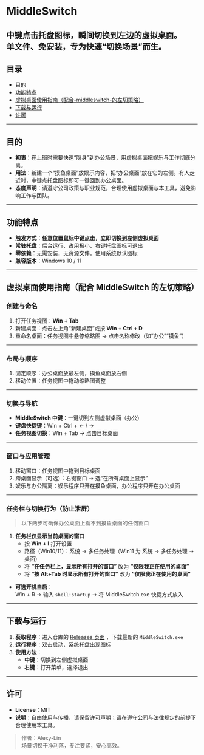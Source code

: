 # MiddleSwitch
中键点击托盘图标，瞬间切换到左边的虚拟桌面。  
单文件、免安装，专为快速“切换场景”而生。
---
## 目录
- [目的](#目的)
- [功能特点](#功能特点)
- [虚拟桌面使用指南（配合-middleswitch-的左切策略）](#虚拟桌面使用指南配合-middleswitch-的左切策略)
- [下载与运行](#下载与运行)
- [许可](#许可)
---
## 目的
- **初衷**：在上班时需要快速“隐身”到办公场景，用虚拟桌面把娱乐与工作彻底分离。  
- **用法**：新建一个“摸鱼桌面”放娱乐内容，把“办公桌面”放在它的左侧。有人走近时，中键点托盘图标即可一键回到办公桌面。  
- **态度声明**：请遵守公司政策与职业规范，合理使用虚拟桌面与本工具，避免影响工作与团队。
---
## 功能特点
- **触发方式**：**任意位置鼠标中键点击，立即切换到左侧虚拟桌面**  
- **常驻托盘**：后台运行、占用极小、右键托盘图标可退出  
- **零依赖**：无需安装，无资源文件，使用系统默认图标  
- **兼容版本**：Windows 10 / 11
---
## 虚拟桌面使用指南（配合 MiddleSwitch 的左切策略）
### 创建与命名
1. 打开任务视图：**Win + Tab**  
2. 新建桌面：点击左上角“新建桌面”或按 **Win + Ctrl + D**  
3. 重命名桌面：任务视图中悬停缩略图 → 点击名称修改（如“办公”“摸鱼”）
---
### 布局与顺序
1. 固定顺序：办公桌面放最左侧，摸鱼桌面放右侧  
2. 移动位置：任务视图中拖动缩略图调整
---
### 切换与导航
- **MiddleSwitch 中键**：一键切到左侧虚拟桌面（办公）  
- **键盘快捷键**：Win + Ctrl + ← / →  
- **任务视图切换**：Win + Tab → 点击目标桌面
---
### 窗口与应用管理
1. 移动窗口：任务视图中拖到目标桌面  
2. 跨桌面显示（可选）：右键窗口 → 选“在所有桌面上显示”  
3. 娱乐与办公隔离：娱乐程序只开在摸鱼桌面，办公程序只开在办公桌面
---
### 任务栏与切换行为（防止泄屏）
> 以下两步可确保办公桌面上看不到摸鱼桌面的任何窗口
1. **任务栏仅显示当前桌面的窗口**  
   - 按 **Win + I** 打开设置  
   - 路径（Win10/11）：系统 → 多任务处理（Win11 为 系统 → 多任务处理 → 桌面）  
   - 将 **“在任务栏上，显示所有打开的窗口”** 改为 **“仅限我正在使用的桌面”**
   - 将 **“按 Alt+Tab 时显示所有打开的窗口”** 改为 **“仅限我正在使用的桌面”**
- **可选开机自启**：  
  Win + R → 输入 `shell:startup` → 将 MiddleSwitch.exe 快捷方式放入

---
## 下载与运行
1. **获取程序**：进入仓库的 [Releases 页面](https://github.com/Alexy-Lin/MiddleSwitchCpp/releases) ，下载最新的 `MiddleSwitch.exe`  
2. **运行程序**：双击启动，系统托盘出现图标  
3. **使用方法**：  
   - **中键**：切换到左侧虚拟桌面  
   - **右键**：打开菜单，选择退出
---
## 许可
- **License**：MIT  
- **说明**：自由使用与传播，请保留许可声明；请在遵守公司与法律规定的前提下合理使用本工具。  

> 作者：Alexy-Lin  
> 场景切换干净利落，专注要紧，安心高效。

